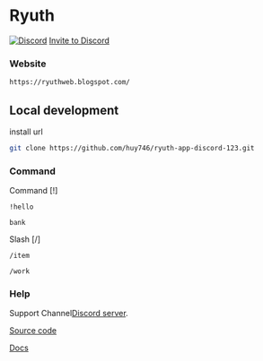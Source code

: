 # Ryuth
[![Discord](https://discordapp.com/api/guilds/305129477627969547/embed.png)](https://discord.gg/FaY4ZARfDp)
[Invite to Discord]
### Website
```bash
https://ryuthweb.blogspot.com/
```

## Local development
install url

```bash
git clone https://github.com/huy746/ryuth-app-discord-123.git

```

### Command

Command [!]

`!hello`

`bank`

Slash
[/]

`/item`

`/work`
### Help
Support Channel[Discord server][discord].

[Source code]

[Docs]

[Invite to Discord]:https://discord.com/api/oauth2/authorize?client_id=1338702593911816275&permissions=2048&scope=bot
[discord]: 
https://discord.gg/FaY4ZARfDp
[Source code]: https://github.com/huy746/Ryuth-Code.git
[Docs]:https://github.com/huy746/Docs-Ryuth.git





 
